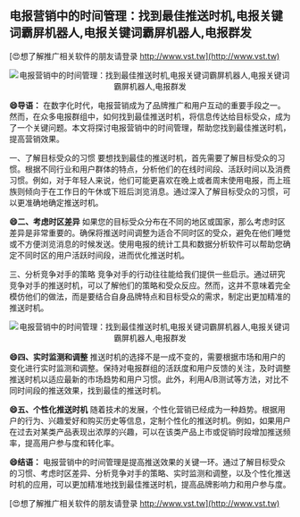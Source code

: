 ## **电报营销中的时间管理：找到最佳推送时机,电报关键词霸屏机器人,电报关键词霸屏机器人,电报群发**

[😍想了解推广相关软件的朋友请登录 http://www.vst.tw](http://www.vst.tw)

 <center><img src="https://vst.tw/MP4/tuiguang/png/7.png" alt="电报营销中的时间管理：找到最佳推送时机,电报关键词霸屏机器人,电报关键词霸屏机器人,电报群发"></center>

**😄导语：**
在数字化时代，电报营销成为了品牌推广和用户互动的重要手段之一。然而，在众多电报群组中，如何找到最佳推送时机，将信息传达给目标受众，成为了一个关键问题。本文将探讨电报营销中的时间管理，帮助您找到最佳推送时机，提高营销效果。

一、了解目标受众的习惯
要想找到最佳的推送时机，首先需要了解目标受众的习惯。根据不同行业和用户群体的特点，分析他们的在线时间段、活跃时间以及消费习惯。例如，对于年轻人来说，他们可能更喜欢在晚上或者周末使用电报，而上班族则倾向于在工作日的午休或下班后浏览消息。通过深入了解目标受众的习惯，可以更准确地确定推送时机。

**😄二、考虑时区差异**
如果您的目标受众分布在不同的地区或国家，那么考虑时区差异是非常重要的。确保将推送时间调整为适合不同时区的受众，避免在他们睡觉或不方便浏览消息的时候发送。使用电报的统计工具和数据分析软件可以帮助您确定不同时区的用户活跃时间段，进而优化推送时机。

三、分析竞争对手的策略
竞争对手的行动往往能给我们提供一些启示。通过研究竞争对手的推送时机，可以了解他们的策略和受众反应。然而，这并不意味着完全模仿他们的做法，而是要结合自身品牌特点和目标受众的需求，制定出更加精准的推送时机。

 <center><img src="https://vst.tw/MP4/tuiguang/png/5.png" alt="电报营销中的时间管理：找到最佳推送时机,电报关键词霸屏机器人,电报关键词霸屏机器人,电报群发"></center>

**😄四、实时监测和调整**
推送时机的选择不是一成不变的，需要根据市场和用户的变化进行实时监测和调整。保持对电报群组的活跃度和用户反馈的关注，及时调整推送时机以适应最新的市场趋势和用户习惯。此外，利用A/B测试等方法，对比不同时间段的推送效果，找到最佳的推送时机。

**😄五、个性化推送时机**
随着技术的发展，个性化营销已经成为一种趋势。根据用户的行为、兴趣爱好和购买历史等信息，定制个性化的推送时机。例如，如果用户在过去对某类产品表现出浓厚的兴趣，可以在该类产品上市或促销时段增加推送频率，提高用户参与度和转化率。

**😄结语：**
电报营销中的时间管理是提高推送效果的关键一环。通过了解目标受众的习惯、考虑时区差异、分析竞争对手的策略、实时监测和调整，以及个性化推送时机的应用，可以更加精准地找到最佳推送时机，提高品牌影响力和用户参与度。

[😍想了解推广相关软件的朋友请登录 http://www.vst.tw](http://www.vst.tw)



